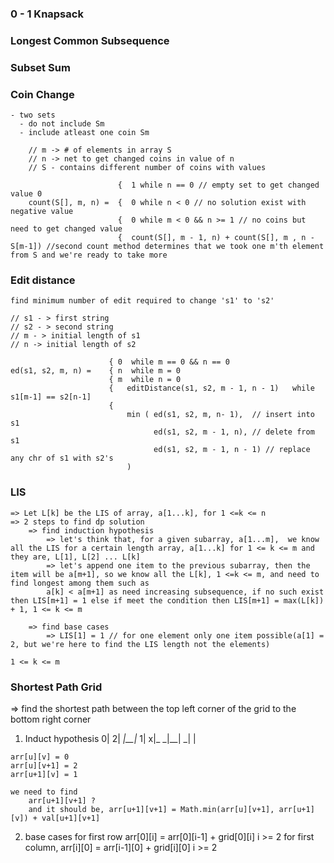 ### 0 - 1 Knapsack

### Longest Common Subsequence

### Subset Sum

### Coin Change
    - two sets
      - do not include Sm
      - include atleast one coin Sm
```
    // m -> # of elements in array S
    // n -> net to get changed coins in value of n
    // S - contains different number of coins with values
    
                        {  1 while n == 0 // empty set to get changed value 0
    count(S[], m, n) =  {  0 while n < 0 // no solution exist with negative value
                        {  0 while m < 0 && n >= 1 // no coins but need to get changed value
                        {  count(S[], m - 1, n) + count(S[], m , n - S[m-1]) //second count method determines that we took one m'th element from S and we're ready to take more

```

### Edit distance
    find minimum number of edit required to change 's1' to 's2'

    // s1 - > first string
    // s2 - > second string
    // m - > initial length of s1
    // n -> initial length of s2

                          { 0  while m == 0 && n == 0
    ed(s1, s2, m, n) =    { n  while m = 0
                          { m  while n = 0
                          {   editDistance(s1, s2, m - 1, n - 1)   while s1[m-1] == s2[n-1]
                          { 
                              min ( ed(s1, s2, m, n- 1),  // insert into s1
                                    ed(s1, s2, m - 1, n), // delete from s1
                                    ed(s1, s2, m - 1, n - 1) // replace any chr of s1 with s2's
                              )


### LIS
    => Let L[k] be the LIS of array, a[1...k], for 1 <=k <= n
    => 2 steps to find dp solution
        => find induction hypothesis
            => let's think that, for a given subarray, a[1...m],  we know all the LIS for a certain length array, a[1...k] for 1 <= k <= m and they are, L[1], L[2] ... L[k]
            => let's append one item to the previous subarray, then the item will be a[m+1], so we know all the L[k], 1 <=k <= m, and need to find longest among them such as
            a[k] < a[m+1] as need increasing subsequence, if no such exist then LIS[m+1] = 1 else if meet the condition then LIS[m+1] = max(L[k]) + 1, 1 <= k <= m

        => find base cases
            => LIS[1] = 1 // for one element only one item possible(a[1] = 2, but we're here to find the LIS length not the elements)
    
    1 <= k <= m


### Shortest Path Grid
  => find the shortest path between the top left corner of the grid to the bottom right corner
  1. Induct hypothesis
    0| 2|
    _|__|_
    1| x|_
    _|__|
    _|  |
    
    arr[u][v] = 0
    arr[u][v+1] = 2
    arr[u+1][v] = 1
    
    we need to find 
        arr[u+1][v+1] ?
        and it should be, arr[u+1][v+1] = Math.min(arr[u][v+1], arr[u+1][v]) + val[u+1][v+1]
         
  2. base cases
    for first row     arr[0][i] = arr[0][i-1] +  grid[0][i] i >= 2
    for first column, arr[i][0] = arr[i-1][0] +  grid[i][0] i >= 2
    
